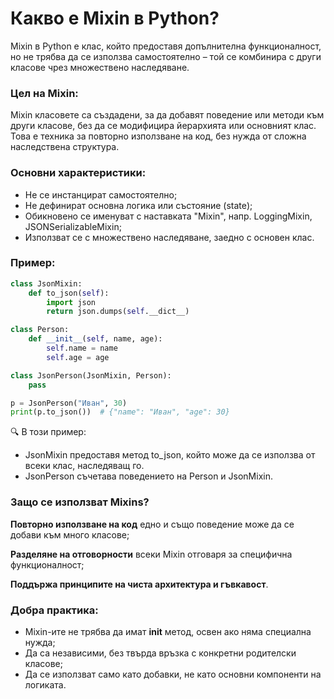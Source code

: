 # Какво е Mixin в Python?

Mixin в Python е клас, който предоставя допълнителна функционалност,
но не трябва да се използва самостоятелно –
той се комбинира с други класове чрез множествено наследяване.

### Цел на Mixin:
Mixin класовете са създадени, за да добавят поведение или методи към други класове,
без да се модифицира йерархията или основният клас.
Това е техника за повторно използване на код, без нужда от сложна наследствена структура.

### Основни характеристики:
- Не се инстанцират самостоятелно; 
- Не дефинират основна логика или състояние (state);
- Обикновено се именуват с наставката "Mixin", напр. LoggingMixin, JSONSerializableMixin; 
- Използват се с множествено наследяване, заедно с основен клас.

### Пример:
~~~~python
class JsonMixin:
    def to_json(self):
        import json
        return json.dumps(self.__dict__)

class Person:
    def __init__(self, name, age):
        self.name = name
        self.age = age

class JsonPerson(JsonMixin, Person):
    pass

p = JsonPerson("Иван", 30)
print(p.to_json())  # {"name": "Иван", "age": 30}
~~~~
🔍 В този пример:

- JsonMixin предоставя метод to_json, който може да се използва от всеки клас, наследяващ го.
- JsonPerson съчетава поведението на Person и JsonMixin.

### Защо се използват Mixins?
**Повторно използване на код** едно и също поведение може да се добави към много класове;

**Разделяне на отговорности** всеки Mixin отговаря за специфична функционалност;

**Поддържа принципите на чиста архитектура и гъвкавост**.

### Добра практика:
- Mixin-ите не трябва да имат __init__ метод, освен ако няма специална нужда;
- Да са независими, без твърда връзка с конкретни родителски класове;
- Да се използват само като добавки, не като основни компоненти на логиката.